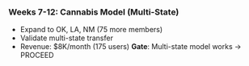 ### **Weeks 7-12: Cannabis Model (Multi-State)**

- Expand to OK, LA, NM (75 more members)
- Validate multi-state transfer
- Revenue: $8K/month (175 users)
**Gate**: Multi-state model works → PROCEED
